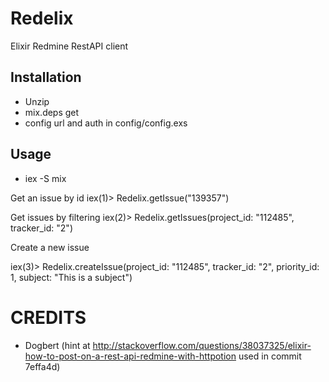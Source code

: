 # Redelix

Elixir Redmine RestAPI client 

## Installation

* Unzip 
* mix.deps get
* config url and auth in config/config.exs

## Usage

* iex -S mix

Get an issue by id
iex(1)> Redelix.getIssue("139357")

Get issues by filtering 
iex(2)> Redelix.getIssues(project_id: "112485", tracker_id: "2")

Create a new issue

iex(3)> Redelix.createIssue(project_id: "112485", tracker_id: "2", priority_id: 1, subject: "This is a subject")



# CREDITS

* Dogbert (hint at http://stackoverflow.com/questions/38037325/elixir-how-to-post-on-a-rest-api-redmine-with-httpotion used in commit 7effa4d)